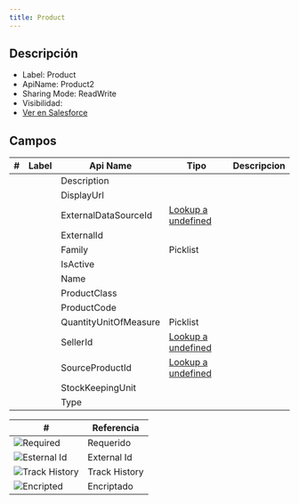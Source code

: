 ```yaml
---
title: Product
---
```


<!-- START autogenerated-object -->

## Descripción



- Label: Product
- ApiName: Product2
- Sharing Mode: ReadWrite
- Visibilidad: 
- [Ver en Salesforce](https://test.salesforce.com/lightning/setup/ObjectManager/lookupRedirect?lookup=entityByApiName&apiName=Product2)

## Campos

| #   | Label | Api Name | Tipo | Descripcion |
| --- | ----- | -------- | ---- | ----------- |
| <div class="icons"></div> |  | Description |  |  <ul></ul> |
| <div class="icons"></div> |  | DisplayUrl |  |  <ul></ul> |
| <div class="icons"></div> |  | ExternalDataSourceId | [Lookup a undefined](/diccionarios/objects/undefined) |  <ul></ul> |
| <div class="icons"></div> |  | ExternalId |  |  <ul></ul> |
| <div class="icons"></div> |  | Family | Picklist |  <ul></ul> |
| <div class="icons"></div> |  | IsActive |  |  <ul></ul> |
| <div class="icons"></div> |  | Name |  |  <ul></ul> |
| <div class="icons"></div> |  | ProductClass |  |  <ul></ul> |
| <div class="icons"></div> |  | ProductCode |  |  <ul></ul> |
| <div class="icons"></div> |  | QuantityUnitOfMeasure | Picklist |  <ul></ul> |
| <div class="icons"></div> |  | SellerId | [Lookup a undefined](/diccionarios/objects/undefined) |  <ul></ul> |
| <div class="icons"></div> |  | SourceProductId | [Lookup a undefined](/diccionarios/objects/undefined) |  <ul></ul> |
| <div class="icons"></div> |  | StockKeepingUnit |  |  <ul></ul> |
| <div class="icons"></div> |  | Type |  |  <ul></ul> |

| #                                                              | Referencia    |
| -------------------------------------------------------------- | ------------- |
| <div class="icons">![Required](/img/lock_60.png)</div>         | Requerido     |
| <div class="icons">![Esternal Id](/img/database_60.png)</div>  | External Id   |
| <div class="icons">![Track History](/img/tracker_60.png)</div> | Track History |
| <div class="icons">![Encripted](/img/password_60.png)</div>    | Encriptado    |

<!-- END autogenerated-object -->
